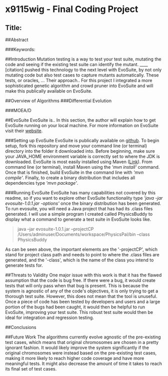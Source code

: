 # x9115wig - Final Coding Project
## Title: 

##Abstract

###Keywords:

##Introduction
Mutation testing is a way to test your test suite, mutating the code and seeing if the existing test suite can identify the mutant. ____ [citation] pushed this technology to the next level with EvoSuite, by not only mutating code but also test cases to capture mutants automatically. These tests, or oracles, ... Their approach..
For this project I integrated a more sophisticated genetic algorithm and crowd pruner into EvoSuite and will make this publically available on EvoSuite.

##Overview of Algorithms
###Differential Evolution


###MOEA/D

##EvoSuite
EvoSuite is.. In this section, the author will explain how to get EvoSuite running on your local machine. For more information on EvoSuite visit their [website](http://www.evosuite.org/).

###Setting up EvoSuite
EvoSuite is publically available on [github](https://github.com/EvoSuite/evosuite). To begin setup, fork this repository and move your command line (or terminal) directory into the folder it downloaded into. Before beginning, make sure your JAVA_HOME environment variable is correctly set to where the JDK is downloaded.
EvoSuite is most easily installed using Maven ([Link](https://maven.apache.org/)). From command line (or terminal), install Maven using the *'mvn install'* command. Once that is finished, build EvoSuite in the command line with *'mvn compile'*. Finally, to create a binary distribution that includes all dependencies type *'mvn package'*.

###Running EvoSuite
EvoSuite has many capabilities not covered by this readme, so if you want to explore other EvoSuite functionality type *'java -jar evosuite-1.0.1.jar -options'* once the binary distribution has been generated.
To run evosuite, you will need a Java project that has had its .class files generated. I will use a simple program I created called PhysicsBuddy to display what a command to generate a test suite in EvoSuite looks like.

>java –jar evosuite-1.0.1.jar –projectCP /Users/adminuser/Documents/workspace/PhysicsPal/bin –class PhysicsBuddy

As can be seen above, the important elements are the '-projectCP', which stand for project class path and needs to point to where the .class files are generated, and the '-class', which is the name of the class you intend to generate tests for.

##Threats to Validity
One major issue with this work is that it has the flawed assumption that the code is bug free. If there were a bug, it would create tests that will only pass when that bug is present. This is because the system is agnostic of any of the code's objectives, it is only trying to get a thorough test suite. However, this does not mean that the tool is unuseful. Once a piece of code has been tested by developers and users and a large portion of the bugs had been caught, it would then be helpful to run EvoSuite, improving your test suite. This robust test suite would then be ideal for integration and regression testing.

##Conclusions


##Future Work
The algorithms currently evolve agnostic of the pre-existing test cases, which means that original chromosomes are chosen in a pretty ignorant fashion. It would likely improve the system significantly if the original chromosomes were instead based on the pre-existing test cases, making it more likely to reach higher code coverage and have more meaningful tests. It might also decrease the amount of time it takes to reach its final set of test cases.
